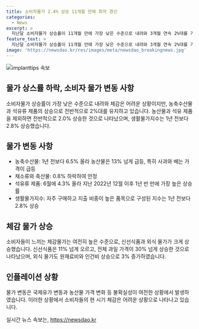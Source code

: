 ```yaml
---
title: 소비자물가 2.4% 상승 11개월 만에 최저 경신
categories:
  - News
excerpt: >
  지난달 소비자물가 상승률이 11개월 만에 가장 낮은 수준으로 내려와 3개월 연속 2%대를 기록했지만, 농산물과 석유 제품을 제외하면 2.0%, OECD 방식으로 식료품과 에너지 품목을 제외하면 2.2% 상승. 생활물가지수는 1년 전보다 2.8% 상승하며, 특히 신선식품은 11% 넘게 상승한 것으로 나타났다. 이와 관련하여 통계청은 국제유가 변동과 농산물 가격 변화 등 불확실성이 여전한 상황이라고 설명했다.
feature_text: >
  지난달 소비자물가 상승률이 11개월 만에 가장 낮은 수준으로 내려와 3개월 연속 2%대를 기록했지만, 농산물과 석유 제품을 제외하면 2.0%, OECD 방식으로 식료품과 에너지 품목을 제외하면 2.2% 상승. 생활물가지수는 1년 전보다 2.8% 상승하며, 특히 신선식품은 11% 넘게 상승한 것으로 나타났다. 이와 관련하여 통계청은 국제유가 변동과 농산물 가격 변화 등 불확실성이 여전한 상황이라고 설명했다.
image: 'https://newsdao.kr/res/images/meta/newsdao_breakingnews.jpg'
---
```


<p><img src="https://newsdao.kr/res/images/meta/newsdao_breakingnews.jpg" alt="implanttips 속보" /></p>

<h2 data-ke-size="size26">물가 상스률 하락, 소비자 물가 변동 사항</h2>

<p>소비자물가 상승률이 가장 낮은 수준으로 내려와 체감은 어려운 상황이지만, 농축수산물과 석유류 제품의 상승으로 전반적으로 2%대를 유지하고 있습니다. 농산물과 석유 제품을 제외하면 전반적으로 2.0% 상승한 것으로 나타났으며, 생활물가지수는 1년 전보다 2.8% 상승했습니다.</p>

<h2 data-ke-size="size26">물가 변동 사항</h2>

<ul>
  <li>농축수산물: 1년 전보다 6.5% 올라 농산물은 13% 넘게 급등, 특히 사과와 배는 가격이 급등</li>
  <li>채소류와 축산물: 0.8% 하락하여 안정</li>
  <li>석유류 제품: 6월에 4.3% 올라 지난 2022년 12월 이후 1년 반 만에 가장 높은 상승률</li>
  <li>생활물가지수: 자주 구매하고 지출 비중이 높은 품목으로 구성된 지수는 1년 전보다 2.8% 상승</li>
</ul>

<h2 data-ke-size="size26">체감 물가 상승</h2>

<p>소비자들이 느끼는 체감물가는 여전히 높은 수준으로, 신선식품과 외식 물가가 크게 상승했습니다. 신선식품은 11% 넘게 오르고, 전체 과일 가격이 30% 넘게 상승한 것으로 나타났으며, 외식 물가도 원재료비와 인건비 상승으로 3% 증가하였습니다.</p>

<h2 data-ke-size="size26">인플레이션 상황</h2>

<p>물가 변동은 국제유가 변동과 농산물 가격 변화 등 불확실성이 여전한 상황에서 발생하였습니다. 이러한 상황에서 소비자들의 현 시기 체감은 어려운 상황으로 나타나고 있습니다.</p>
실시간 뉴스 속보는, <a href="https://newsdao.kr" rel="dofollow">https://newsdao.kr</a>


